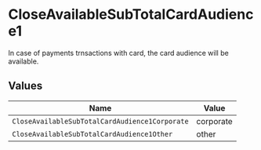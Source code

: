 # CloseAvailableSubTotalCardAudience1

In case of payments trnsactions with card, the card audience will be available.


## Values

| Name                                           | Value                                          |
| ---------------------------------------------- | ---------------------------------------------- |
| `CloseAvailableSubTotalCardAudience1Corporate` | corporate                                      |
| `CloseAvailableSubTotalCardAudience1Other`     | other                                          |
